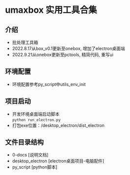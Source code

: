 # umaxbox 实用工具合集

## 介绍
- 批处理工具箱  
- 2022.8.17从box_v0.1更新至onebox, 增加了electron桌面端
- 2022.9.21从onebox更新至pctools, 精简代码, 重写ui

## 环境配置
- 环境配置参考py_script中utils_env_init

## 项目启动
- 开发环境桌面端启动脚本  
```python run_electron.py```
- 打包exe位置：/desktop_electron/dist_electron

## 文件目录结构
- 0-docs [说明文档]
- desktop_electron [electron桌面项目-电脑配件]
- py_script [python脚本]





